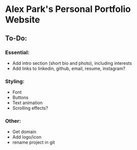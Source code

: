 # Alex Park's Personal Portfolio Website

## To-Do:
### Essential:
- Add intro section (short bio and photo), including interests
- Add links to linkedin, github, email, resume, instagram?
### Styling:
- Font
- Buttons
- Text animation
- Scrolling effects?
### Other:
- Get domain
- Add logo/icon
- rename project in git
